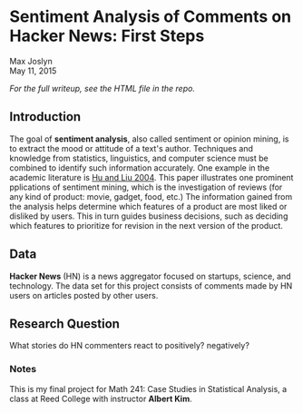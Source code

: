 # Sentiment Analysis of Comments on Hacker News: First Steps
Max Joslyn  
May 11, 2015

*For the full writeup, see the HTML file in the repo.*

## Introduction

The goal of **sentiment analysis**, also called sentiment or opinion mining, is to extract the mood or attitude of a text's author. Techniques and knowledge from statistics, linguistics, and computer science must be combined to identify such information accurately. One example in the academic literature is [Hu and Liu 2004](http://www.cs.uic.edu/~liub/publications/kdd04-revSummary.pdf). This paper illustrates one prominent pplications of sentiment mining, which is the investigation of reviews (for any kind of product: movie, gadget, food, etc.) The information gained from the analysis helps determine which features of a product are most liked or disliked by users. This in turn guides business decisions, such as deciding which features to prioritize for revision in the next version of the product.

## Data

**Hacker News** (HN) is a news aggregator focused on startups, science, and technology. The data set for this project consists of comments made by HN users on articles posted by other users.

## Research Question

What stories do HN commenters react to positively? negatively?

### Notes

This is my final project for Math 241: Case Studies in Statistical Analysis, a class at Reed College with instructor **Albert Kim**.
